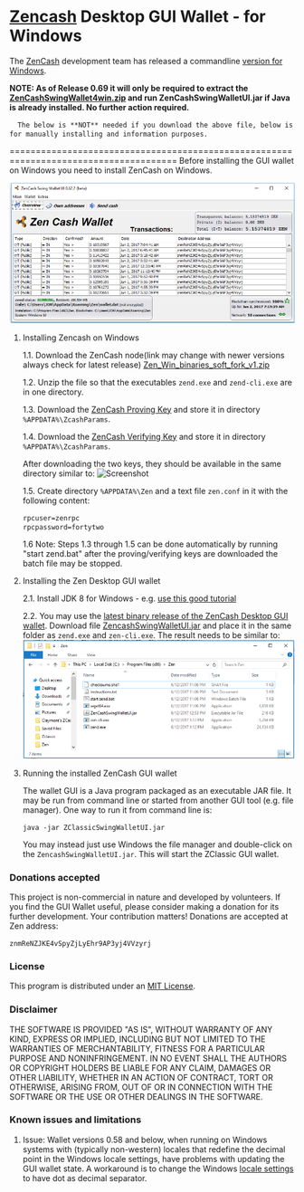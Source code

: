 # [Zencash](https://zensystem.io) Desktop GUI Wallet - for Windows

The [ZenCash](https://zensystem.io) development team has released a commandline [version for Windows](https://github.com/cronicc/zen/releases).

**NOTE: As of Release 0.69 it will only be required to extract the [ZenCashSwingWallet4win.zip](https://github.com/aicjofs/zencash-swing-wallet-ui/files/1079155/ZenCashSwingWallet4win693.zip) and run ZenCashSwingWalletUI.jar if Java is already installed.  No further action required.**

      The below is **NOT** needed if you download the above file, below is for manually installing and information purposes.

======================================================================================
Before installing the GUI wallet on Windows you need to install ZenCash on Windows.

![Screenshot](https://github.com/aicjofs/zencash-swing-wallet-ui/raw/master/docs/ZClassicWalletWindows.png "ZenCash Wallet for Windows")

1. Installing Zencash on Windows

   1.1. Download the ZenCash node(link may change with newer versions always check for latest release) [Zen_Win_binaries_soft_fork_v1.zip](https://github.com/cronicc/zen/releases/download/v.2.0.9-2-b4315d9-soft-fork/Zen_Win_binaries_soft_fork_v1.zip)

   1.2. Unzip the file so that the executables `zend.exe` and `zend-cli.exe` are in one directory.
   
   1.3. Download the [ZenCash Proving Key](https://z.cash/downloads/sprout-proving.key)
        and store it in directory `%APPDATA%\ZcashParams`.
        
   1.4. Download the [ZenCash Verifying Key](https://z.cash/downloads/sprout-verifying.key)
        and store it in directory `%APPDATA%\ZcashParams`.
        
   After downloading the two keys, they should be available in the same directory similar to:
![Screenshot](https://github.com/aicjofs/zencash-swing-wallet-ui/raw/master/docs/ZCashKeyDir.png "ZenCash keys directory on Windows")

   1.5. Create directory `%APPDATA%\Zen` and a text file `zen.conf` in it with the following content:
   ```
   rpcuser=zenrpc
   rpcpassword=fortytwo   
   ```
   1.6 Note: Steps 1.3 through 1.5 can be done automatically by running "start zend.bat" after the proving/verifying keys are downloaded
             the batch file may be stopped.
  
2. Installing the Zen Desktop GUI wallet

   2.1. Install JDK 8 for Windows - e.g. [use this good tutorial](http://www.wikihow.com/Install-the-Java-Software-Development-Kit)

   2.2. You may use the [latest binary release of the ZenCash Desktop GUI wallet](https://github.com/aicjofs/zencash-swing-wallet-ui/releases/latest).
   Download file [ZencashSwingWalletUI.jar](https://github.com/aicjofs/zencash-swing-wallet-ui/releases/download/0.69.3-SNAPSHOT/ZenCashSwingWalletUI.jar)
   and place it in the same folder as `zend.exe` and `zen-cli.exe`. The result needs to be similar to:
![Screenshot](https://github.com/aicjofs/zencash-swing-wallet-ui/raw/master/docs/ZClassicWinDir.png "ZenCash directory on Windows")

4. Running the installed ZenCash GUI wallet

   The wallet GUI is a Java program packaged as an executable JAR file. It may be run from command line or started from another GUI tool 
   (e.g. file manager). One way to run it from command line is:
   ```
   java -jar ZClassicSwingWalletUI.jar
   ```
   You may instead just use Windows the file manager and double-click on the `ZencashSwingWalletUI.jar`. 
   This will start the ZClassic GUI wallet.

### Donations accepted
This project is non-commercial in nature and developed by volunteers. If you find the GUI
Wallet useful, please consider making a donation for its further development. Your contribution matters! Donations 
are accepted at Zen address:
```
znmReNZJKE4vSpyZjLyEhr9AP3yj4VVzyrj
```

### License
This program is distributed under an [MIT License](https://github.com/aicjofs/zencash-swing-wallet-ui/raw/master/LICENSE).

### Disclaimer
THE SOFTWARE IS PROVIDED "AS IS", WITHOUT WARRANTY OF ANY KIND, EXPRESS OR
IMPLIED, INCLUDING BUT NOT LIMITED TO THE WARRANTIES OF MERCHANTABILITY,
FITNESS FOR A PARTICULAR PURPOSE AND NONINFRINGEMENT. IN NO EVENT SHALL THE
AUTHORS OR COPYRIGHT HOLDERS BE LIABLE FOR ANY CLAIM, DAMAGES OR OTHER
LIABILITY, WHETHER IN AN ACTION OF CONTRACT, TORT OR OTHERWISE, ARISING FROM,
OUT OF OR IN CONNECTION WITH THE SOFTWARE OR THE USE OR OTHER DEALINGS IN THE
SOFTWARE.

### Known issues and limitations

1. Issue: Wallet versions 0.58 and below, when running on Windows systems with (typically non-western) locales that
redefine the decimal point in the Windows locale settings, have problems with updating the GUI wallet state. 
A workaround is to change the Windows [locale settings](https://windows.lbl.gov/software/optics/5-1-2/Optics4.jpg) to have dot as decimal separator.
